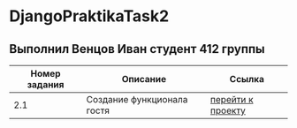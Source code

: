 # DjangoPraktikaTask2
## Выполнил Венцов Иван студент 412 группы

| Номер задания | Описание| Ссылка |
| --- | --- | --- |
| 2.1 | Создание функционала гостя | [перейти к проекту](https://github.com/Alkaiir/DjangoPraktikaTask2/tree/main/DjangoPraktika2.1/designpro) |
